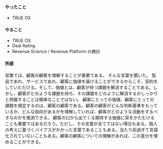 #### やったこと
- TRUE OS

#### やること
- TRUE OS
- Deal Rating
- Revenue Science / Revenue Platform の検討

#### 所感
営業では、顧客の顧客を理解することが重要である。
そんな言葉を聞いた。
製品であれ、サービスであれ、顧客に価値を届けることができるからこそ、契約をしていただける。そして、価値とは、顧客が持つ課題を解消することである。しかし、顧客がどのような課題を持ち、その課題をどのように解消するかしっかりと把握することは簡単なことではない。
顧客にとっての価値、顧客にとっての課題を規定するのは、顧客の顧客である。顧客の顧客がどんな判断基準をもっているか、どんな指向があるかを理解していれば、顧客がどのような活動をするべきなのかを推測できる。
顧客の口から出てくる期待する価値に耳をかたむけることも重要ではあるだろう。ただし、その言葉が全てではない場合もある。個人の考えに基づくバイアスがかかった言葉であることもある。当たり前過ぎて言語化されていないこともある。顧客の顧客についての理解があれば、この差分を埋めることができる。